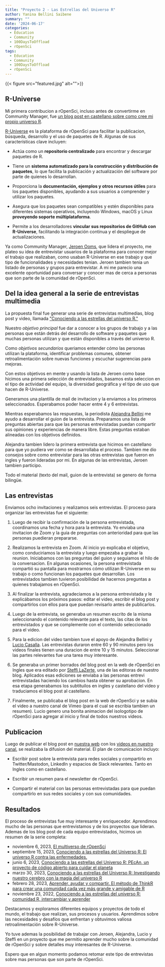 ```yaml
---
title: "Proyecto 2 - Las Estrellas del Universo R"
author: Yanina Bellini Saibene
summary: "" 
date: '2024-06-17'
categories:
  - Education
  - Community
  - 100DaysToOffload
  - rOpenSci
tags:
  - Education
  - Community
  - 100DaysToOffload
  - rOpenSci
---
```


{{< figure src="featured.jpg" alt="">}}

> 

## R-Universe

Mi primera contribucion a rOpenSci, incluso antes de convertirme en Community Manager, fue [un blog post en castellano sobre como cree mi propio universo R](https://ropensci.org/es/blog/2021/09/21/creando-tu-r-universe/). 

[R-Universe](https://ropensci.org/r-universe/) es la plataforma de rOpenSci para facilitar la publicacion, búsqueda, desarrollo y el uso de paquetes de R. Algunas de sus características clave incluyen:

* Actúa como un **repositorio centralizado** para encontrar y descargar paquetes de R.

* Tiene un **sistema automatizado para la construcción y distribución de paquetes**, lo que facilita la publicación y actualización del software por parte de quienes lo desarrollan.

* Proporciona la **documentación, ejemplos y otros recursos útiles** para los paquetes disponibles, ayudando a sus usuarios a comprender y utilizar los paquetes.

* Asegura que los paquetes sean compatibles y estén disponibles para diferentes sistemas operativos, incluyendo Windows, macOS y Linux **proveyendo soporte múltiplataforma**. 

* Permite a los desarrolladores **vincular sus repositorios de GitHub con R-Universe**, facilitando la integración continua y el despliegue de actualizaciones.

Ya como Community Manager, [Jeroen Ooms](https://ropensci.org/author/jeroen-ooms/), que lidera el proyecto, me plateo su idea de entrevistar usuarios de la plataforma para conocer mejor el trabajo que realizaban, como usaban R-Universe en ese trabajo y que tipo de funcionalidades y necesidades tenian. Jeroen tambien tenia un listado de personas y grupos para entrevistar. A mi me parecio una excelente oportunidad para conversar y conocer mas de cerca a personas que son parte de la comunidad de rOpenSci. 

## Del la idea general a la serie de entrevistas multimedia

La propuesta final fue generar una serie de entrevistas multimedias, blog post y video, llamada ["Conociendo a las estrellas del universo R."](https://ropensci.org/es/tags/r-universe-stars/) 

Nuestro _objetivo principal_ fue dar a conocer a los grupos de trabajo y a las personas que están detrás del desarrollo de software y paquetes que muchas personas utilizan y que están disponibles a través del universo R. 

Como _objetivos secundarios_ queriamos entender cómo las personas utilizan la plataforma, identificar problemas comunes, obtener retroalimentación sobre nuevas funciones y escuchar sugerencias para mejoras. 

Con estos objetivos en mente y usando la lista de Jeroen como base hicimos una primera selección de entrevistados, basamos esta seleccion en el tipo de actividad del equipo, la diversidad geográfica y el tipo de uso que hacen de R-Universe.

Generamos una plantilla de mail de invitacion y la enviamos a los primeros seleccionados. Esperabamos poder hacer entre 4 y 6 entrevistas. 

Mientras esperabamos las respuestas, la periodista [Alejandra Bellini](https://ropensci.org/es/author/alejandra-bellini/) me ayudo a desarrollar el guion de la entrevista. Preparamos una lista de preguntas abiertas para que las personas entrevistadas puedan compartir sus opiniones y experiencias de manera libre. Estas preguntas estaban alineadas con los objetivos definidos.

Alejandra tambien lidero la primera entrevista que hicimos en castellano para que yo pudiera ver como se desarrollaba el proceso.  Tambien me dio consejos sobre como entrevistar para las otras entrevistas que fueron en ingles y fueron lideradas por mi.  En algunas de las entrevistas, Jeroen tambien participo.

Todo el material (texto del mail, guion de la entrevista) se genero de forma bilingüe. 

## Las entrevistas

Enviamos ocho invitaciones y realizamos seis entrevistas. El proceso para organizar las entrevistas fue el siguiente:

1) Luego de recibir la confirmación de la persona entrevistada, coordinamos una fecha y hora para la entrevista.  Yo enviaba una invitacion de Zoom y la guia de preguntas con anterioridad para que las personas puedieran prepararse. 

2) Realizamos la entrevista en Zoom. Al inicio yo explicaba el objetivo, como conduciriamos la entrevista y luego empezaba a grabar la reunion. Iniciabamos con las preguntas del guion y seguiamos el hilo de la conversacion. En algunas ocasiones, la persona entrevistada compartió su pantalla para mostrarnos cómo utilizan R-Universe en su trabajo o como funcionan los paquetes que desarrollan. Los entrevistados tambien tuvieron posibilidad de hacernos preguntas a quienes trabajamos en rOpenSci.

3) Al finalizar la entrevista, agradeciamos a la persona entrevistada y le explicábamos los próximos pasos: editar el video, escribir el blog post y compartirlos con ellos para que puedan revisarlo antes de publicarlos. 

4) Luego de la entrevista, se generaba un resumen escrito de la misma seleccionando el contenido relevante para el texto, las citas de los entrevistados y que se complemente con el contenido seleccionado para el video. 

5) Para la edicion del video tambien tuve el apoyo de Alejandra Bellini y [Lucio Casalla](https://ropensci.org/es/author/lucio-casalla/). Las entrevistas duraron entre 60 y 90 minutos pero los videos finales tienen una duracion de entre 10 y 15 minutos. Seleccionar las partes relevantes fue una tarea muy interesante. 

6) Se generaba un primer borrados del blog post en la web de rOpenSci en Ingles que era editado por [Steffi LaZerte](https://ropensci.org/author/steffi-lazerte/), una de las editoras de nuestro blog. Aplicados esas ediciones se enviaba a las personas entrevi entrevistadas haciendo los cambios hasta obtener su aprobacion.  En esa etapa generabamos los subtituilos en ingles y castellano del video y traduciamos el blog post al castellano.  

7) Finalmente, se publicaba el blog post en la web de rOpenSci y se subia el video a nuestro canal de Vimeo (para el cual se escribia tambien un resumen). Lucio genero una bonita animacion del isologotipo de rOpenSci para agregar al inicio y final de todos nuestros videos.

## Publicacion

Luego de publicar el blog post en [nuestra web](https://ropensci.org/blog/) con los [videos en nuestro canal](https://vimeo.com/ropensci), se realizaba la difusion del material. El plan de comunicacion incluyo:

* Escribir post sobre la entrevista para redes sociales y compartirlo en Twitter/Mastodon, LinkedIn y espacios de Slack relevantes. Tanto en Ingles como en castellano.

* Escribir un resumen para el newsletter de rOpenSci.

* Compartir el material con las personas entrevistadas para que puedan compartirlo en sus redes sociales y con sus comunidades.

## Resultados

El proceso de entrevistas fue muy interesante y enriquecedor. Aprendimos mucho de las personas que entrevistamos y de los proyectos que lideran.  Ademas de los blog post de cada equipo entrevistados, hicimos un resumen de la serie completa:

* noviembre 6, 2023, [El multiverso de rOpenSci](https://ropensci.org/es/blog/2023/11/06/r-universe-stars-finale-es/)
* septiembre 15, 2023, [Conociendo a las estrellas del Universo R: El universo R contra las enfermedades.](https://ropensci.org/es/blog/2023/09/15/r-universe-stars-5-es/)
* junio 6, 2023, [Conociendo a las estrellas del Universo R: PEcAn, un proyecto de código abierto para cuidar el planeta](https://ropensci.org/es/blog/2023/06/06/r-universe-stars-4-es/)
* marzo 30, 2023, [Conociendo a las estrellas del Universo R: Investigando nuestro cerebro con la magia del universo R](https://ropensci.org/es/blog/2023/03/30/r-universe-stars-3-es/)
* febrero 28, 2023, [Aprender, ayudar y compartir. El método de ThinkR para crear una comunidad cada vez más grande y amigable de R](https://ropensci.org/es/blog/2023/02/28/r-universe-stars-2-es/)
* noviembre 23, 2022, [Conociendo a las estrellas del universo R: comunidad R, intercambiar y aprender](https://ropensci.org/es/blog/2022/11/23/r-universe-stars-1-es/)

Destacamos y exploramos diferentes equipos y proyectos de todo el mundo, el trabajo que realizan, sus procesos y usuarios. Aprendimos sobre las necesidades y desafíos que enfrentan y obtuvimos valiosa retroalimentación sobre R-Universe. 

Yo tuve ademas la posibilidad de trabajar con Jeroen, Alejandra, Lucio y Steffi en un proyecto que me permitio aprender mucho sobre la comunidad de rOpenSci y sobre detalles muy interesantes de R-Universe.

Espero que en algun momento podamos retomar este tipo de entrevistas sobre mas personas que son parte de rOpenSci.